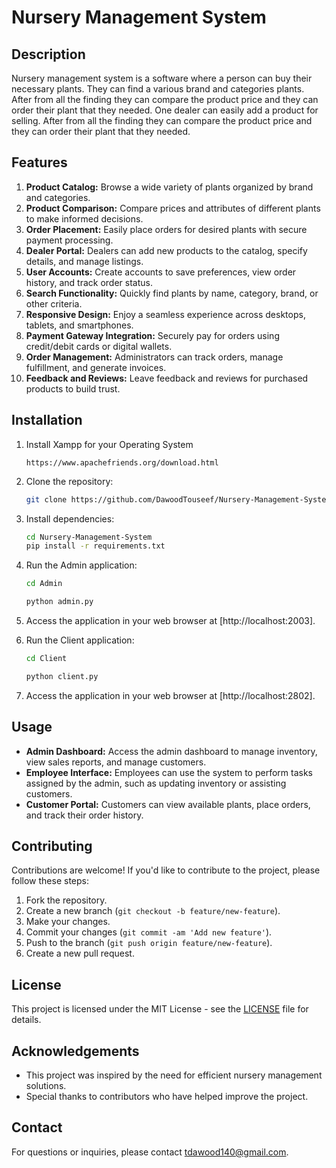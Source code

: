 # Nursery Management System

## Description
Nursery management system is a software where a person can buy their necessary plants. They can find a various brand and categories plants. After from all the finding they can compare the product price and they can order their plant that they needed. One dealer can easily add a product for selling. After from all the finding they can compare the product price and they can order their plant that they needed.

## Features
1. **Product Catalog:** Browse a wide variety of plants organized by brand and categories.
2. **Product Comparison:** Compare prices and attributes of different plants to make informed decisions.
3. **Order Placement:** Easily place orders for desired plants with secure payment processing.
4. **Dealer Portal:** Dealers can add new products to the catalog, specify details, and manage listings.
5. **User Accounts:** Create accounts to save preferences, view order history, and track order status.
6. **Search Functionality:** Quickly find plants by name, category, brand, or other criteria.
7. **Responsive Design:** Enjoy a seamless experience across desktops, tablets, and smartphones.
8. **Payment Gateway Integration:** Securely pay for orders using credit/debit cards or digital wallets.
9. **Order Management:** Administrators can track orders, manage fulfillment, and generate invoices.
10. **Feedback and Reviews:** Leave feedback and reviews for purchased products to build trust.

## Installation 
1. Install Xampp for your Operating System
   ```
   https://www.apachefriends.org/download.html
   ```
2. Clone the repository:
    ```bash
    git clone https://github.com/DawoodTouseef/Nursery-Management-System.git
    ```
3. Install dependencies:
    ```bash
    cd Nursery-Management-System
    pip install -r requirements.txt
    ```

4. Run the Admin application:
    ```bash
    cd Admin
    ```
    ```bash
    python admin.py
    ```
5. Access the application in your web browser at [http://localhost:2003].
6. Run the Client application:
    ```bash
    cd Client
    ```
    ```bash
    python client.py
    ```
7. Access the application in your web browser at [http://localhost:2802].
## Usage
- **Admin Dashboard:** Access the admin dashboard to manage inventory, view sales reports, and manage customers.
- **Employee Interface:** Employees can use the system to perform tasks assigned by the admin, such as updating inventory or assisting customers.
- **Customer Portal:** Customers can view available plants, place orders, and track their order history.

## Contributing
Contributions are welcome! If you'd like to contribute to the project, please follow these steps:
1. Fork the repository.
2. Create a new branch (`git checkout -b feature/new-feature`).
3. Make your changes.
4. Commit your changes (`git commit -am 'Add new feature'`).
5. Push to the branch (`git push origin feature/new-feature`).
6. Create a new pull request.

## License
This project is licensed under the MIT License - see the [LICENSE](LICENSE) file for details.

## Acknowledgements
- This project was inspired by the need for efficient nursery management solutions.
- Special thanks to contributors who have helped improve the project.

## Contact
For questions or inquiries, please contact [tdawood140@gmail.com](mailto:tdawood140@gmail.com).
